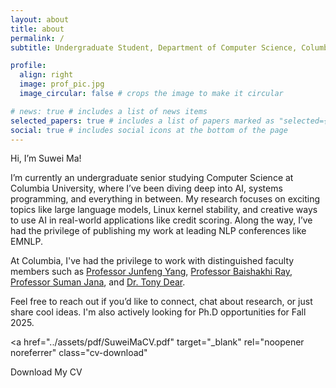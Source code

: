 ```yaml
---
layout: about
title: about
permalink: /
subtitle: Undergraduate Student, Department of Computer Science, Columbia University

profile:
  align: right
  image: prof_pic.jpg
  image_circular: false # crops the image to make it circular

# news: true # includes a list of news items
selected_papers: true # includes a list of papers marked as "selected={true}"
social: true # includes social icons at the bottom of the page
---
```


Hi, I’m Suwei Ma!

I’m currently an undergraduate senior studying Computer Science at Columbia University, where I’ve been diving deep into AI, systems programming, and everything in between. My research focuses on exciting topics like large language models, Linux kernel stability, and creative ways to use AI in real-world applications like credit scoring. Along the way, I’ve had the privilege of publishing my work at leading NLP conferences like EMNLP.

At Columbia, I've had the privilege to work with distinguished faculty members such as [Professor Junfeng Yang](https://www.cs.columbia.edu/~junfeng/), [Professor Baishakhi Ray](https://www.rayb.info/), [Professor Suman Jana](https://www.cs.columbia.edu/~suman/), and [Dr. Tony Dear](https://tonydear.com/).

Feel free to reach out if you’d like to connect, chat about research, or just share cool ideas. I'm also actively looking for Ph.D opportunities for Fall 2025. 

<a
  href="../assets/pdf/SuweiMaCV.pdf"
  target="_blank"
  rel="noopener noreferrer"
  class="cv-download"
>
  <i class="fa-solid fa-file-pdf"></i> Download My CV
</a>
